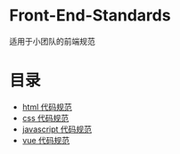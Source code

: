 # Front-End-Standards
适用于小团队的前端规范

# 目录

- <a href='./html 代码规范.md'>html 代码规范</a>
- <a href='./css 代码规范.md'>css 代码规范</a>
- <a href='./javascript 代码规范.md'>javascript 代码规范</a>
- <a href='./vue 代码规范.md'>vue 代码规范</a>
